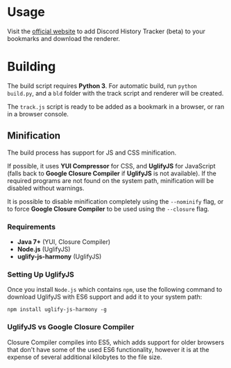 # Usage

Visit the [official website](https://dht.chylex.com) to add Discord History Tracker (beta) to your bookmarks and download the renderer.

# Building

The build script requires **Python 3**. For automatic build, run `python build.py`, and a `bld` folder with the track script and renderer will be created.

The `track.js` script is ready to be added as a bookmark in a browser, or ran in a browser console.

## Minification

The build process has support for JS and CSS minification.

If possible, it uses **YUI Compressor** for CSS, and **UglifyJS** for JavaScript (falls back to **Google Closure Compiler** if **UglifyJS** is not available). If the required programs are not found on the system path, minification will be disabled without warnings.

It is possible to disable minification completely using the `--nominify` flag, or to force **Google Closure Compiler** to be used using the `--closure` flag.

### Requirements

- **Java 7+** (YUI, Closure Compiler)
- **Node.js** (UglifyJS)
- **uglify-js-harmony** (UglifyJS)

### Setting Up UglifyJS

Once you install `Node.js` which contains `npm`, use the following command to download UglifyJS with ES6 support and add it to your system path:
```
npm install uglify-js-harmony -g
```

### UglifyJS vs Google Closure Compiler

Closure Compiler compiles into ES5, which adds support for older browsers that don't have some of the used ES6 functionality, however it is at the expense of several additional kilobytes to the file size.
